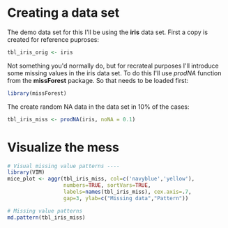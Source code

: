 
# Creating a data set

The demo data set for this I'll be using the **iris** data set. First a copy is created for reference puproses:
```r
tbl_iris_orig <- iris
```
Not something you'd normally do, but for recrateal purposes I'll introduce some missing values in the iris data set. To do this I'll use _prodNA_ function from the **missForest** package. So that needs to be loaded first:
```r
library(missForest)
```
The create random NA data in the data set in 10% of the cases:
```r
tbl_iris_miss <- prodNA(iris, noNA = 0.1)
```

# Visualize the mess

```r
# Visual missing value patterns ----
library(VIM)
mice_plot <- aggr(tbl_iris_miss, col=c('navyblue','yellow'),
                  numbers=TRUE, sortVars=TRUE,
                  labels=names(tbl_iris_miss), cex.axis=.7,
                  gap=3, ylab=c("Missing data","Pattern"))

# Missing value patterns
md.pattern(tbl_iris_miss)
```
